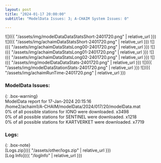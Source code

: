 ```yaml
---
layout: post
title: "2024-01-17 20:00:00"
subtitle: "ModelData Issues: 3; A-CHAIM System Issues: 0"

---
```


![]({{ "/assets/img/modelDataDataStatsShort-2401720.png" | relative_url }})
![]({{ "/assets/img/achaimDataStatsShort-2401720.png" | relative_url }})
![]({{ "/assets/img/achaimDataStatsLong00-2401720.png" | relative_url }})
![]({{ "/assets/img/achaimDataStatsLong01-2401720.png" | relative_url }})
![]({{ "/assets/img/achaimDataStatsLong02-2401720.png" | relative_url }})
![]({{ "/assets/img/modelDataDataStats-2401720.png" | relative_url }})
![]({{ "/assets/img/modelDataStationStats-2401720.png" | relative_url }})
![]({{ "/assets/img/achaimRunTime-2401720.png" | relative_url }})


### ModelData Issues:  
  
{: .box-warning}  
 ModelData report for 17-Jan-2024 20:15:16   
 /home2/achaim1/A-CHAIM/modelData/2024/017/20/modelData.mat   
 0% of all possible stations for IONO were downloaded. x3498   
 0% of all possible stations for SENTINEL were downloaded. x1218   
 0% of all possible stations for KARTVERKET were downloaded. x7719   
  


### Logs:  
  
{: .box-note}  
[Logs.zip]({{ "/assets/other/logs.zip" | relative_url }})  
[Log Info]({{ "/logInfo" | relative_url }})  
